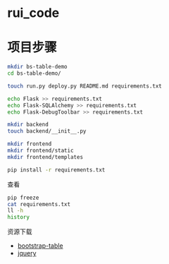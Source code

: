# rui_code
# 项目步骤
```bash
mkdir bs-table-demo
cd bs-table-demo/

touch run.py deploy.py README.md requirements.txt

echo Flask >> requirements.txt
echo Flask-SQLAlchemy >> requirements.txt
echo Flask-DebugToolbar >> requirements.txt

mkdir backend
touch backend/__init__.py

mkdir frontend
mkdir frontend/static
mkdir frontend/templates

pip install -r requirements.txt
```

查看
```bash
pip freeze
cat requirements.txt
ll -h
history
```
资源下载
* [bootstrap-table](https://cdnjs.com/libraries/bootstrap-table)
* [jquery](https://cdnjs.cloudflare.com/ajax/libs/jquery)
